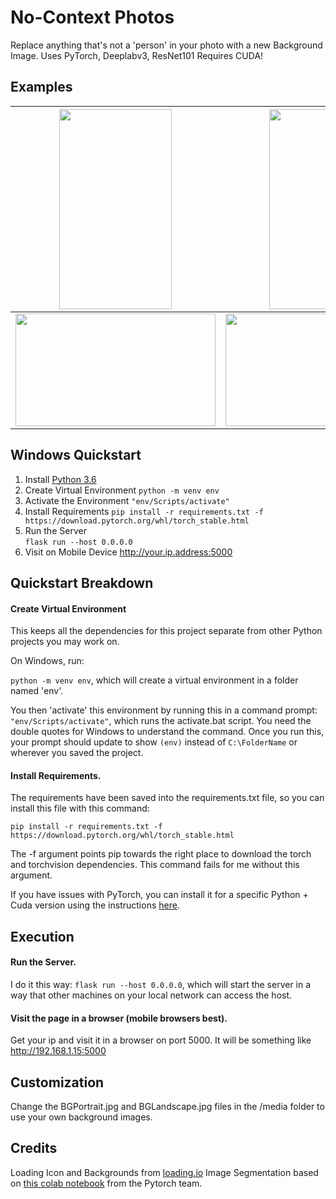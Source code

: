 
# No-Context Photos

Replace anything that's not a 'person' in your photo with a new Background Image.
Uses PyTorch, Deeplabv3, ResNet101
Requires CUDA!

## Examples
|<img src="https://user-images.githubusercontent.com/737888/72228119-d418a300-3558-11ea-9757-88774d7ac820.jpg" width="180" height="320" />  | <img src="https://user-images.githubusercontent.com/737888/72228127-e0046500-3558-11ea-8b8a-884d65bb08d8.jpg" width = "180" height = "320" /> |
|--|--|
|<img src="https://user-images.githubusercontent.com/737888/72228120-d418a300-3558-11ea-957e-311c7977661e.jpg" width="320" height="180" />  | <img src="https://user-images.githubusercontent.com/737888/72228128-e0046500-3558-11ea-931c-4382c4b8b1c8.jpg" width = "320" height = "180" /> |

## Windows Quickstart
1. Install [Python 3.6](https://www.python.org/downloads/)
2. Create Virtual Environment
 `python -m venv env`
3. Activate the Environment
 `"env/Scripts/activate"`
4. Install Requirements
`pip install -r requirements.txt -f https://download.pytorch.org/whl/torch_stable.html`
5. Run the Server    
`flask run --host 0.0.0.0`
6. Visit on Mobile Device
    http://your.ip.address:5000 
    

## Quickstart Breakdown

#### Create Virtual Environment

This keeps all the dependencies for this project separate from other Python projects you may work on.

On Windows, run:

`python -m venv env`, which will create a virtual environment in a folder named 'env'.

You then 'activate' this environment by running this in a command prompt: `"env/Scripts/activate"`, which runs the activate.bat script. You need the double quotes for Windows to understand the command. Once you run this, your prompt should update to show `(env)` instead of `C:\FolderName` or wherever you saved the project.

#### Install Requirements.

The requirements have been saved into the requirements.txt file, so you can install this file with this command:

`pip install -r requirements.txt -f https://download.pytorch.org/whl/torch_stable.html`

The -f argument points pip towards the right place to download the torch and torchvision dependencies. This command fails for me without this argument.

If you have issues with PyTorch, you can install it for a specific Python + Cuda version using the instructions [here](https://pytorch.org/get-started/locally/).


## Execution  

#### Run the Server.

I do it this way: `flask run --host 0.0.0.0`, which will start the server in a way that other machines on your local network can access the host.


#### Visit the page in a browser (mobile browsers best).
Get your ip and visit it in a browser on port 5000. It will be something like http://192.168.1.15:5000


## Customization

Change the BGPortrait.jpg and BGLandscape.jpg files in the /media folder to use your own background images.


## Credits

Loading Icon and Backgrounds from [loading.io](https://loading.io)
Image Segmentation based on [this colab notebook](https://colab.research.google.com/github/pytorch/pytorch.github.io/blob/master/assets/hub/pytorch_vision_deeplabv3_resnet101.ipynb) from the Pytorch team.
